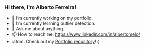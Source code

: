 ### Hi there, I'm Alberto Ferreira!

- 🔭 I’m currently working on my portfolio.
- 🌱 I’m currently learning outlier detection.
- 💬 Ask me about anything.
- 📫 How to reach me: https://www.linkedin.com/in/albertomelo/
- :atom: Check out my [Portfolio repository](https://github.com/albertoferreirademelo/portfolio)! :)

